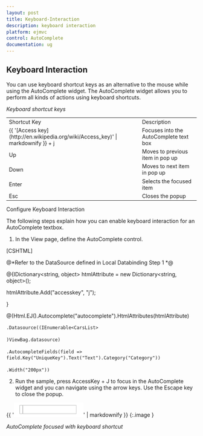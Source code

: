 ```yaml
---
layout: post
title: Keyboard-Interaction
description: keyboard interaction
platform: ejmvc
control: AutoComplete
documentation: ug
---
```


## Keyboard Interaction

You can use keyboard shortcut keys as an alternative to the mouse while using the AutoComplete widget. The AutoComplete widget allows you to perform all kinds of actions using keyboard shortcuts.

_Keyboard shortcut keys_

<table>
<tr>
<td>
Shortcut Key</td><td>
Description</td></tr>
<tr>
<td>
{{ '[Access key](http://en.wikipedia.org/wiki/Access_key)' | markdownify }} + j	</td><td>
Focuses into the AutoComplete text box</td></tr>
<tr>
<td>
Up</td><td>
Moves to previous item in pop up</td></tr>
<tr>
<td>
Down</td><td>
Moves to next item in pop up</td></tr>
<tr>
<td>
Enter</td><td>
Selects the focused item</td></tr>
<tr>
<td>
Esc</td><td>
Closes the popup</td></tr>
</table>


Configure Keyboard Interaction

The following steps explain how you can enable keyboard interaction for an AutoComplete textbox.



1. In the View page, define the AutoComplete control.



[CSHTML]



@*Refer to the DataSource defined in Local Databinding Step 1 *@

@{IDictionary<string, object> htmlAttribute = new Dictionary<string, object>();

htmlAttribute.Add("accesskey", "j");

}



@(Html.EJ().Autocomplete("autocomplete").HtmlAttributes(htmlAttribute)

    .Datasource((IEnumerable<CarsList>

    )ViewBag.datasource)

    .AutocompleteFields(field => field.Key("UniqueKey").Text("Text").Category("Category"))

    .Width("200px"))    



2. Run the sample, press AccessKey + J to focus in the AutoComplete widget and you can navigate using the arrow keys. Use the Escape key to close the popup.



{{ '![](Keyboard-Interaction_images/Keyboard-Interaction_img1.png)' | markdownify }}
{:.image }


_AutoComplete focused with keyboard shortcut_

